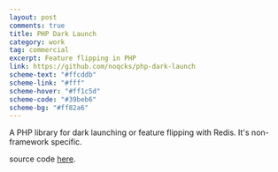 ```yaml
---
layout: post
comments: true
title: PHP Dark Launch
category: work
tag: commercial
excerpt: Feature flipping in PHP
link: https://github.com/noqcks/php-dark-launch
scheme-text: "#ffcddb"
scheme-link: "#fff"
scheme-hover: "#ff1c5d"
scheme-code: "#39beb6"
scheme-bg: "#ff82a6"
---
```


<p>A PHP library for dark launching or feature flipping with Redis. It's non-framework specific.</p>

<p>source code <a href="https://github.com/noqcks/php-dark-launch">here</a>.</p>
